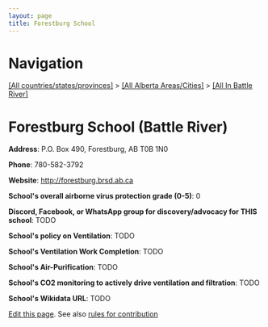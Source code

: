 ```yaml
---
layout: page
title: Forestburg School
---
```

# Navigation

[[All countries/states/provinces]](../../..) > [[All Alberta Areas/Cities]](../..) > [[All In Battle River]](..)

# Forestburg School (Battle River)

**Address**: P.O. Box 490, Forestburg, AB T0B 1N0

**Phone**: 780-582-3792

**Website**: <http://forestburg.brsd.ab.ca>

**School's overall airborne virus protection grade (0-5)**: 0

**Discord, Facebook, or WhatsApp group for discovery/advocacy for THIS school**: TODO

**School's policy on Ventilation**: TODO

**School's Ventilation Work Completion**: TODO

**School's Air-Purification**: TODO

**School's CO2 monitoring to actively drive ventilation and filtration**: TODO

**School's Wikidata URL**: TODO


[Edit this page](https://github.com/ventilate-schools/AB/edit/main/./Battle_River/Forestburg_School.md). See also [rules for contribution](../../../contribution-rules/)